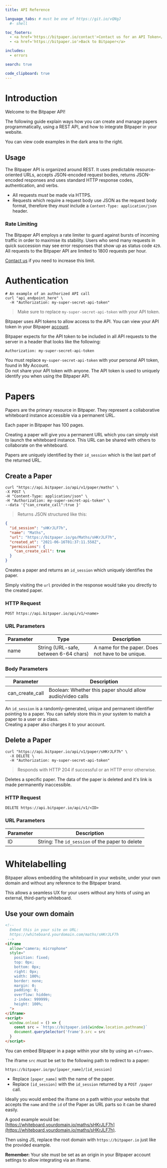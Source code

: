 ```yaml
---
title: API Reference

language_tabs: # must be one of https://git.io/vQNgJ
  #- shell

toc_footers:
  - <a href='https://bitpaper.io/contact'>Contact us for an API Token</a>
  - <a href='https://bitpaper.io'>Back to Bitpaper</a>

includes:
  - errors

search: true

code_clipboard: true
---
```


# Introduction

Welcome to the Bitpaper API!

The following guide explain ways how you can create and manage papers
programmatically, using a REST API, and how to integrate
Bitpaper in your website.

You can view code examples in the dark area to the right.

## Usage

The Bitpaper API is organized around REST. It uses predictable
resource-oriented URLs, accepts JSON-encoded request bodies,
returns JSON-encoded responses and uses standard HTTP response codes,
authentication, and verbs.

- All requests *must* be made via HTTPS.
- Requests which require a request body use JSON as the request body format,
  therefore they *must* include a `Content-Type: application/json` header.

### Rate Limiting

The Bitpaper API employs a rate limiter to guard against bursts of incoming
traffic in order to maximise its stability. Users who send many requests in
quick succession may see error responses that show up as status code `429`.
All requests to the Bitpaper API are limited to 1800 requests per hour.

<a href='https://bitpaper.io/contact'>Contact us</a> if you need to increase
this limit.

# Authentication

```shell
# An example of an authorized API call
curl "api_endpoint_here" \
  -H "Authorization: my-super-secret-api-token"
```

> Make sure to replace `my-super-secret-api-token` with your API token.

Bitpaper uses API tokens to allow access to the API.
You can view your API token in your Bitpaper
[account](http://bitpaper.io/account#developers).

Bitpaper expects for the API token to be included in all API requests to the
server in a header that looks like the following:

`Authorization: my-super-secret-api-token`

<aside class="notice">
  You must replace <code>my-super-secret-api-token</code> with your personal
  API token, found in My Account.
</aside>

<aside class="warning">
  Do not share your API token with anyone. The API token is used to uniquely
  identify you when using the Bitpaper API.
</aside>

# Papers

Papers are the primary resource in Bitpaper. They represent a collaborative
whiteboard instance accessible via a permanent URL.

Each paper in Bitpaper has 100 pages.

Creating a paper will give you a permanent URL which you can simply visit to
launch the whiteboard instance. This URL can be shared with others to
collaborate on the whiteboard.

Papers are uniquely identified by their `id_session` which is the last
part of the returned URL.

## Create a Paper

```shell
curl "https://api.bitpaper.io/api/v1/paper/maths" \
-X POST \
-H "Content-Type: application/json" \
-H "Authorization: my-super-secret-api-token" \
--data '{"can_create_call":true }'
```

> Returns JSON structured like this:

```json
{
  "id_session": "sHKrJLF7h",
  "name": "Maths",
  "url": "https://bitpaper.io/go/Maths/sHKrJLF7h",
  "created_at": "2021-06-16T01:37:11.558Z",
  "permissions": {
    "can_create_call": true
  }
}
```

Creates a paper and returns an `id_session` which uniquely
identifies the paper.

Simply visiting the `url` provided in the response would take you directly to
the created paper.

### HTTP Request

`POST https://api.bitpaper.io/api/v1/<name>`

### URL Parameters

Parameter | Type | Description
--------- | ---- | -----------
name | String (URL-safe, between 6-64 chars) | A name for the paper. Does not have to be unique.

### Body Parameters

Parameter | Description
--------- | -----------
can_create_call | Boolean: Whether this paper should allow audio/video calls

<aside class="notice">
An <code>id_session</code> is a randomly-generated, unique and permanent
identifier pointing to a paper.
You can safely store this in your system to match a paper to a user or a class.
</aside>

<aside class="warning">
  Creating a paper also charges it to your account.
</aside>

## Delete a Paper

```shell
curl "https://api.bitpaper.io/api/v1/paper/sHKrJLF7h" \
  -X DELETE \
  -H "Authorization: my-super-secret-api-token"
```

> Responds with HTTP 204 if successful or an HTTP error
> otherwise.

Deletes a specific paper. The data of the paper is deleted and it's link
is made permanently inaccessible.

### HTTP Request

`DELETE https://api.bitpaper.io/api/v1/<ID>`

### URL Parameters

Parameter | Description
--------- | -----------
ID | String: The `id_session` of the paper to delete

# Whitelabelling

Bitpaper allows embedding the whiteboard in your website, under your own domain
and  without any reference to the Bitpaper brand.

This allows a seamless UX for your users without any hints of using an external,
third-party whiteboard.

## Use your own domain

```html
<!--
  Embed this in your site on URL:
  https://whiteboard.yourdomain.com/maths/sHKrJLF7h
 -->
<iframe
  allow="camera; microphone"
  style="
    position: fixed;
    top: 0px;
    bottom: 0px;
    right: 0px;
    width: 100%;
    border: none;
    margin: 0;
    padding: 0;
    overflow: hidden;
    z-index: 999999;
    height: 100%;
  ">
</iframe>
<script>
  window.onload = () => {
    const src = `https://bitpaper.io${window.location.pathname}`
    document.querySelector('frame').src = src
  }
</script>
```

You can embed Bitpaper in a page within your site by using an `<iframe>`.

The iframe `src` *must* be set to the following path to redirect to a paper:

`https://bitpaper.io/go/[paper_name]/[id_session]`

- Replace `[paper_name]` with the name of the paper.
- Replace `[id_session]` with the `id_session` returned by a `POST /paper`
  call.

Ideally you would embed the iframe on a path within your website that accepts
the `name` and the `id` of the Paper as URL parts so it can be shared easily.

A good example would be: [https://whiteboard.yourdomain.io/maths/sHKrJLF7h](https://whiteboard.yourdomain.io/maths/sHKrJLF7h).

Then using JS, replace the root domain with `https://bitpaper.io` just
like the provided example.

<aside class="warning">
  <strong> Remember: </strong> Your site must be set as an origin in your
  Bitpaper account settings to allow integrating via an iframe.
</aside>
